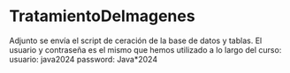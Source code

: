# TratamientoDeImagenes
Adjunto se envía el script de ceración de la base de datos y tablas. El usuario y contraseña es el mismo que hemos utilizado a lo largo del curso:
usuario:    java2024
password:   Java*2024
